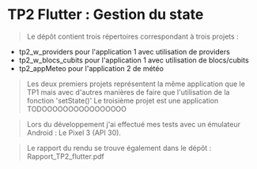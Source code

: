 # TP2 Flutter : Gestion du state

>Le dépôt contient trois répertoires correspondant à trois projets : 
- tp2_w_providers pour l'application 1 avec utilisation de providers
- tp2_w_blocs_cubits pour l'application 1 avec utilisation de blocs/cubits
- tp2_appMeteo pour l'application 2 de météo

>Les deux premiers projets représentent la même application que le TP1 mais avec d'autres manières de faire que l'utilisation de la fonction 'setState()'
>Le troisième projet est une application TODOOOOOOOOOOOOOOOO

>Lors du développement j'ai effectué mes tests avec un émulateur Android : Le Pixel 3 (API 30).

>Le rapport du rendu se trouve également dans le dépôt : Rapport_TP2_flutter.pdf
